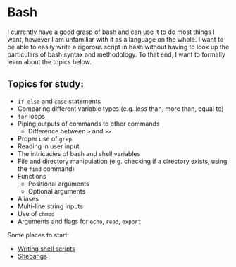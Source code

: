 # Bash
I currently have a good grasp of bash and can use it to do most things I want, however I am unfamiliar with it as a 
language on the whole. I want to be able to easily write a rigorous script in bash without having to look up 
the particulars of bash syntax and methodology. To that end, I want to formally learn about the topics below.   

## Topics for study:
* `if else` and `case` statements
* Comparing different variable types (e.g. less than, more than, equal to)
* `for` loops
* Piping outputs of commands to other commands
    * Difference between `>` and `>>`
* Proper use of `grep`
* Reading in user input
* The intricacies of bash and shell variables
* File and directory manipulation (e.g. checking if a directory exists, using the `find` command)
* Functions
    * Positional arguments
    * Optional arguments
* Aliases
* Multi-line string inputs
* Use of `chmod`
* Arguments and flags for `echo`, `read`, `export`

Some places to start:
* [Writing shell scripts](https://medium.com/tech-tajawal/writing-shell-scripts-the-beginners-guide-4778e2c4f609)
* [Shebangs](https://en.wikipedia.org/wiki/Shebang_%28Unix%29)

